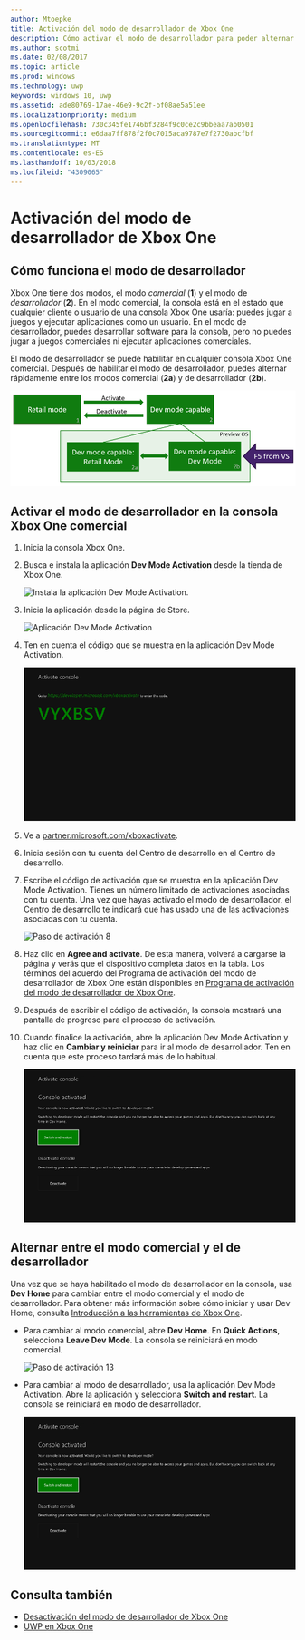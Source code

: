 ```yaml
---
author: Mtoepke
title: Activación del modo de desarrollador de Xbox One
description: Cómo activar el modo de desarrollador para poder alternar entre el modo comercial y el modo de desarrollador.
ms.author: scotmi
ms.date: 02/08/2017
ms.topic: article
ms.prod: windows
ms.technology: uwp
keywords: windows 10, uwp
ms.assetid: ade80769-17ae-46e9-9c2f-bf08ae5a51ee
ms.localizationpriority: medium
ms.openlocfilehash: 730c345fe1746bf3284f9c0ce2c9bbeaa7ab0501
ms.sourcegitcommit: e6daa7ff878f2f0c7015aca9787e7f2730abcfbf
ms.translationtype: MT
ms.contentlocale: es-ES
ms.lasthandoff: 10/03/2018
ms.locfileid: "4309065"
---
```

# <a name="xbox-one-developer-mode-activation"></a>Activación del modo de desarrollador de Xbox One

## <a name="how-developer-mode-works"></a>Cómo funciona el modo de desarrollador
Xbox One tiene dos modos, el modo *comercial* (**1**) y el modo de *desarrollador* (**2**). En el modo comercial, la consola está en el estado que cualquier cliente o usuario de una consola Xbox One usaría: puedes jugar a juegos y ejecutar aplicaciones como un usuario. En el modo de desarrollador, puedes desarrollar software para la consola, pero no puedes jugar a juegos comerciales ni ejecutar aplicaciones comerciales.

El modo de desarrollador se puede habilitar en cualquier consola Xbox One comercial. Después de habilitar el modo de desarrollador, puedes alternar rápidamente entre los modos comercial (**2a**) y de desarrollador (**2b**).

![Modos de Xbox One](images/dev-mode-flow.png)

## <a name="activate-developer-mode-on-your-retail-xbox-one-console"></a>Activar el modo de desarrollador en la consola Xbox One comercial

1.  Inicia la consola Xbox One.

2.  Busca e instala la aplicación **Dev Mode Activation** desde la tienda de Xbox One.

    ![Instala la aplicación Dev Mode Activation.](images/devkit-activation-1.png)

3.  Inicia la aplicación desde la página de Store.

    ![Aplicación Dev Mode Activation](images/devkit-activation-2.png)

4.  Ten en cuenta el código que se muestra en la aplicación Dev Mode Activation.

    ![Paso de activación 5](images/activation-step-5.png)  
    
5.  Ve a [partner.microsoft.com/xboxactivate](https://partner.microsoft.com/xboxactivate).

6.  Inicia sesión con tu cuenta del Centro de desarrollo en el Centro de desarrollo.

7.  Escribe el código de activación que se muestra en la aplicación Dev Mode Activation. Tienes un número limitado de activaciones asociadas con tu cuenta. Una vez que hayas activado el modo de desarrollador, el Centro de desarrollo te indicará que has usado una de las activaciones asociadas con tu cuenta.

    ![Paso de activación 8](images/activation-step-8-rs2.png)    
    
8.  Haz clic en **Agree and activate**. De esta manera, volverá a cargarse la página y verás que el dispositivo completa datos en la tabla. Los términos del acuerdo del Programa de activación del modo de desarrollador de Xbox One están disponibles en [Programa de activación del modo de desarrollador de Xbox One](http://go.microsoft.com/fwlink/p/?LinkId=760399).

9.  Después de escribir el código de activación, la consola mostrará una pantalla de progreso para el proceso de activación.  
    
10. Cuando finalice la activación, abre la aplicación Dev Mode Activation y haz clic en **Cambiar y reiniciar** para ir al modo de desarrollador. Ten en cuenta que este proceso tardará más de lo habitual.

    ![Paso de activación 12](images/activation-step-12.png)   

## <a name="switch-between-retail-and-developer-mode"></a>Alternar entre el modo comercial y el de desarrollador
Una vez que se haya habilitado el modo de desarrollador en la consola, usa **Dev Home** para cambiar entre el modo comercial y el modo de desarrollador. Para obtener más información sobre cómo iniciar y usar Dev Home, consulta [Introducción a las herramientas de Xbox One](introduction-to-xbox-tools.md).

* Para cambiar al modo comercial, abre **Dev Home**. En **Quick Actions**, selecciona **Leave Dev Mode**. La consola se reiniciará en modo comercial.    

  ![Paso de activación 13](images/activation-step-13-rs4.png)  
  
* Para cambiar al modo de desarrollador, usa la aplicación Dev Mode Activation. Abre la aplicación y selecciona **Switch and restart**. La consola se reiniciará en modo de desarrollador.  

  ![Paso de activación 14](images/activation-step-12.png)  

## <a name="see-also"></a>Consulta también
- [Desactivación del modo de desarrollador de Xbox One](devkit-deactivation.md)
- [UWP en Xbox One](index.md)
